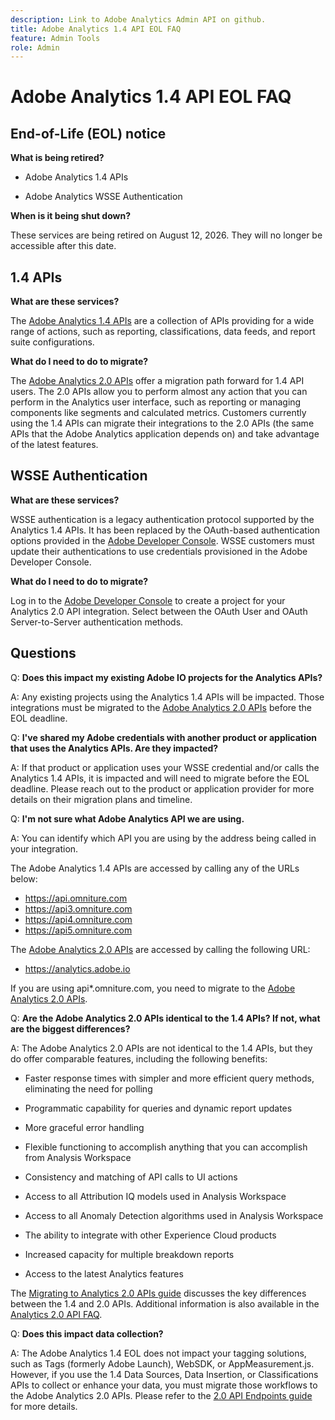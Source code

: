 ```yaml
---
description: Link to Adobe Analytics Admin API on github.
title: Adobe Analytics 1.4 API EOL FAQ
feature: Admin Tools
role: Admin
---
```

# Adobe Analytics 1.4 API EOL FAQ

## End-of-Life (EOL) notice

**What is being retired?**

* Adobe Analytics 1.4 APIs

* Adobe Analytics WSSE Authentication

**When is it being shut down?**

These services are being retired on August 12, 2026. They will no longer be accessible after this date.

## 1.4 APIs

**What are these services?** 

The [Adobe Analytics 1.4 APIs](https://developer.adobe.com/analytics-apis/docs/1.4/) are a collection of APIs providing for a wide range of actions, such as reporting, classifications, data feeds, and report suite configurations.

**What do I need to do to migrate?**

The [Adobe Analytics 2.0 APIs](https://developer.adobe.com/analytics-apis/docs/2.0/) offer a migration path forward for 1.4 API users. The 2.0 APIs allow you to perform almost any action that you can perform in the Analytics user interface, such as reporting or managing components like segments and calculated metrics. Customers currently using the 1.4 APIs can migrate their integrations to the 2.0 APIs (the same APIs that the Adobe Analytics application depends on) and take advantage of the latest features.

## WSSE Authentication

**What are these services?**

WSSE authentication is a legacy authentication protocol supported by the Analytics 1.4 APIs. It has been replaced by the OAuth-based authentication options provided in the [Adobe Developer Console](https://developer.adobe.com/console/home). WSSE customers must update their authentications to use credentials provisioned in the Adobe Developer Console.

**What do I need to do to migrate?** 

Log in to the [Adobe Developer Console](https://developer.adobe.com/console/home) to create a project for your Analytics 2.0 API integration. Select between the OAuth User and OAuth Server-to-Server authentication methods.

## Questions

Q: **Does this impact my existing Adobe IO projects for the Analytics APIs?**

A: Any existing projects using the Analytics 1.4 APIs will be impacted. Those integrations must be migrated to the [Adobe Analytics 2.0 APIs](https://developer.adobe.com/analytics-apis/docs/2.0/) before the EOL deadline.

Q: **I've shared my Adobe credentials with another product or application that uses the Analytics APIs. Are they impacted?**

A: If that product or application uses your WSSE credential and/or calls the Analytics 1.4 APIs, it is impacted and will need to migrate before the EOL deadline. Please reach out to the product or application provider for more details on their migration plans and timeline.

Q: **I'm not sure what Adobe Analytics API we are using.**

A: You can identify which API you are using by the address being called in your integration. 

The Adobe Analytics 1.4 APIs are accessed by calling any of the URLs below:
* https://api.omniture.com
* https://api3.omniture.com
* https://api4.omniture.com
* https://api5.omniture.com

The [Adobe Analytics 2.0 APIs](https://developer.adobe.com/analytics-apis/docs/2.0/) are accessed by calling the following URL:
* https://analytics.adobe.io

If you are using api*.omniture.com, you need to migrate to the [Adobe Analytics 2.0 APIs](https://developer.adobe.com/analytics-apis/docs/2.0/).

Q: **Are the Adobe Analytics 2.0 APIs identical to the 1.4 APIs? If not, what are the biggest differences?**

A: The Adobe Analytics 2.0 APIs are not identical to the 1.4 APIs, but they do offer comparable features, including the following benefits:

* Faster response times with simpler and more efficient query methods, eliminating the need for polling

* Programmatic capability for queries and dynamic report updates

* More graceful error handling

* Flexible functioning to accomplish anything that you can accomplish from Analysis Workspace

* Consistency and matching of API calls to UI actions

* Access to all Attribution IQ models used in Analysis Workspace

* Access to all Anomaly Detection algorithms used in Analysis Workspace

* The ability to integrate with other Experience Cloud products

* Increased capacity for multiple breakdown reports

* Access to the latest Analytics features 

The [Migrating to Analytics 2.0 APIs guide](https://developer.adobe.com/analytics-apis/docs/2.0/guides/migration/) discusses the key differences between the 1.4 and 2.0 APIs. Additional information is also available in the [Analytics 2.0 API FAQ](https://developer.adobe.com/analytics-apis/docs/2.0/guides/faq/).

Q: **Does this impact data collection?**

A: The Adobe Analytics 1.4 EOL does not impact your tagging solutions, such as Tags (formerly Adobe Launch), WebSDK, or AppMeasurement.js. However, if you use the 1.4 Data Sources, Data Insertion, or Classifications APIs to collect or enhance your data, you must migrate those workflows to the Adobe Analytics 2.0 APIs. Please refer to the [2.0 API Endpoints guide](https://developer.adobe.com/analytics-apis/docs/2.0/guides/endpoints/) for more details.

